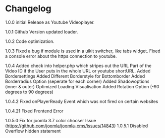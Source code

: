 # Changelog

1.0.0       initial Release as Youtube Videoplayer.

1.0.1       Github Version updated loader.

1.0.2       Code optimization.

1.0.3       Fixed a bug if module is used in a uikit switcher, like tabs widget.
            Fixed a console error about the https connection to youtube.
          
1.0.4       Added check into helper.php which stripes out the URL Part of the
            Video ID if the User puts in the whole URL or youtube shortURL.
            Added Bordersettings
            Added Different Borderstyle for Bottomborder
            Added Borderradius Option (seperate for each corner)
            Added Shadowoptions (inner & outer)
            Optimized Loading Visualisation
            Added Rotation Option (-90 degrees to 90 degrees)
            
1.0.4.2     Fixed onPlayerReady Event which was not fired on certain websites

1.0.4.21    Fixed Frontend Error

1.0.5.0     Fix for joomla 3.7 color chooser Issue (https://github.com/joomla/joomla-cms/issues/14843)
1.0.5.1     Disabled Overflow hidden statement
